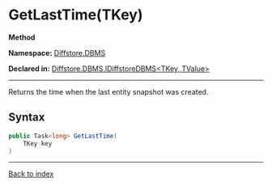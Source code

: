 # GetLastTime(TKey)

**Method**

**Namespace:** [Diffstore.DBMS](Diffstore.DBMS.md)

**Declared in:** [Diffstore.DBMS.IDiffstoreDBMS<TKey, TValue>](Diffstore.DBMS.IDiffstoreDBMS{TKey,TValue}.md)

------



Returns the time when the last entity snapshot was created.


## Syntax

```csharp
public Task<long> GetLastTime(
	TKey key
)
```

------

[Back to index](index.md)
